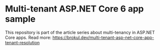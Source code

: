 # Multi-tenant ASP.NET Core 6 app sample

This repository is part of the article series about multi-tenancy in ASP.NET Core apps. Read more: https://brokul.dev/multi-tenant-asp-net-core-app-tenant-resolution